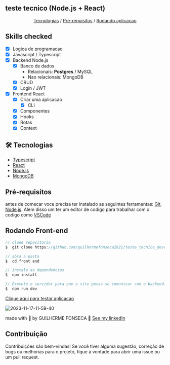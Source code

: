 ## teste tecnico (Node.js + React)

<p align="center"> 
    <a href="#🛠️-tecnologias"> Tecnologias</a> / 
    <a href="#pré-requisitos">Pre-requisitos</a> / 
    <a href="#rodando-front-end">Rodando aplicacao</a>
</p>

## Skills checked

* [X] Logica de programacao
* [x] Javascript / Typescript
* [x] Backend Node.js
    * [x] Banco de dados
      * Relacionais: **Postgres** / MySQL
      * Nao relacionais: MongoDB
    * [x] CRUD
    * [x] Login / JWT
* [x] Frontend React
    * [x] Criar uma aplicacao
      *  [x]  CLI
    * [x] Componentes
    * [x] Hooks
    * [x] Rotas
    * [x] Context

## 🛠️ Tecnologias 

- [Typescript](https://www.typescriptlang.org/)
- [React](https://pt-br.react.org/)
- [Node.js](https://nodejs.org/en/)
- [MongoDB](https://www.mongodb.com/pt-br)

## Pré-requisitos

antes de comecar voce precisa ter instalado as seguintes ferramentas:
[Git](https://git-scm.com), [Node.js](https://nodejs.org/en/).
Alem disso um ter um editor de codigo para trabalhar com o codigo como [VSCode](https://code.visualstudio.com/)


##  Rodando Front-end


```js
// clone repositorio
$  git clone https://github.com/guilhermefonseca2021/teste_tecnico_developer

// abra a pasta
$  cd front end

// instale as dependencias
$  npm install

// Execute o servidor para que o site possa se comunicar com o backend.
$  npm run dev

```

<a href="">Clique aqui para testar aplicacao</a>

![2023-11-17-11-59-40](https://github.com/Guilhermefonseca2021/Desafio_Full-Stack/assets/92196697/1b3876f2-1095-4552-af3e-7fe9ddb82f4b)


made with 💜 by GUILHERME FONSECA 👋 [See my linkedIn]("www.linkedin.com/in/guilherme-fonseca-dos-santos-a49594207")

## Contribuição

Contribuições são bem-vindas! Se você tiver alguma sugestão, correção de bugs ou melhorias para o projeto, fique à vontade para abrir uma issue ou um pull request.
